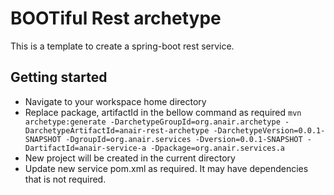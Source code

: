 # BOOTiful Rest archetype
This is a template to create a spring-boot rest service.

## Getting started
- Navigate to your workspace home directory
- Replace package, artifactId in the bellow command as required
`mvn archetype:generate -DarchetypeGroupId=org.anair.archetype -DarchetypeArtifactId=anair-rest-archetype -DarchetypeVersion=0.0.1-SNAPSHOT -DgroupId=org.anair.services -Dversion=0.0.1-SNAPSHOT -DartifactId=anair-service-a -Dpackage=org.anair.services.a`
- New project will be created in the current directory
- Update new service pom.xml as required. It may have dependencies that is not required.
